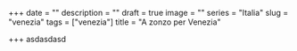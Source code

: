+++
date = ""
description = ""
draft = true
image = ""
series = "Italia"
slug = "venezia"
tags = ["venezia"]
title = "A zonzo per Venezia"

+++
asdasdasd
